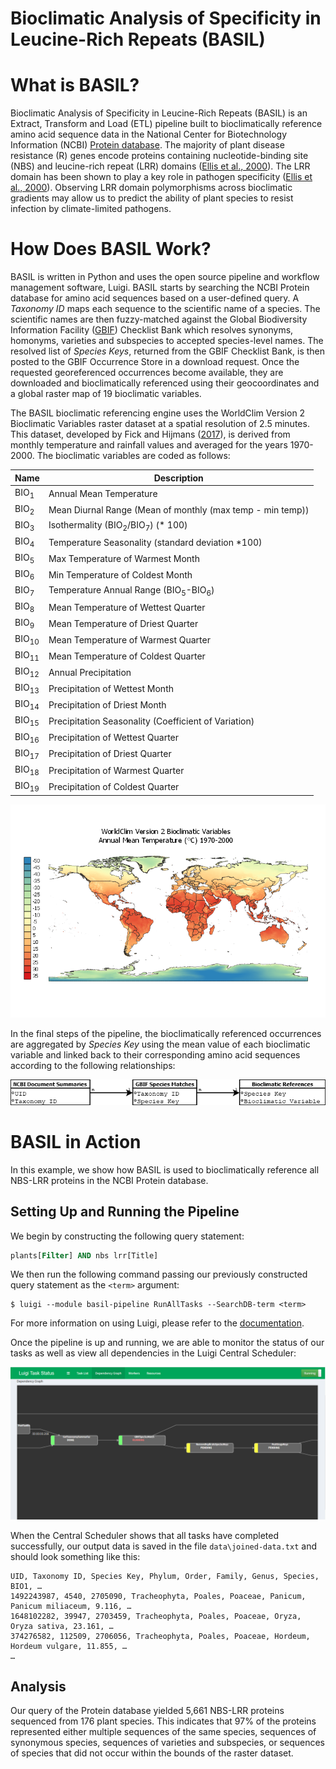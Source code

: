 # Bioclimatic Analysis of Specificity in Leucine-Rich Repeats (BASIL)

# What is BASIL?
Bioclimatic Analysis of Specificity in Leucine-Rich Repeats (BASIL) is an Extract, Transform and Load (ETL) pipeline built to bioclimatically reference amino acid sequence data in the National Center for Biotechnology Information (NCBI) [Protein database][1]. The majority of plant disease resistance (R) genes encode proteins containing nucleotide-binding site (NBS) and leucine-rich repeat (LRR) domains ([Ellis et al., 2000][2]). The LRR domain has been shown to play a key role in pathogen specificity ([Ellis et al., 2000][2]). Observing LRR domain polymorphisms across bioclimatic gradients may allow us to predict the ability of plant species to resist infection by climate-limited pathogens.

# How Does BASIL Work?
BASIL is written in Python and uses the open source pipeline and workflow management software, Luigi. BASIL starts by searching the NCBI Protein database for amino acid sequences based on a user-defined query. A *Taxonomy ID* maps each sequence to the scientific name of a species. The scientific names are then fuzzy-matched against the Global Biodiversity Information Facility ([GBIF][3]) Checklist Bank which resolves synonyms, homonyms, varieties and subspecies to accepted species-level names. The resolved list of *Species Keys*, returned from the GBIF Checklist Bank, is then posted to the GBIF Occurrence Store in a download request. Once the requested georeferenced occurrences become available, they are downloaded and bioclimatically referenced using their geocoordinates and a global raster map of 19 bioclimatic variables.

The BASIL bioclimatic referencing engine uses the WorldClim Version 2 Bioclimatic Variables raster dataset at a spatial resolution of 2.5 minutes. This dataset, developed by Fick and Hijmans ([2017][4]), is derived from monthly temperature and rainfall values and averaged for the years 1970-2000. The bioclimatic variables are coded as follows:

Name | Description
------------ | -------------
BIO<sub>1</sub>|Annual Mean Temperature
BIO<sub>2</sub>|Mean Diurnal Range (Mean of monthly (max temp - min temp))
BIO<sub>3</sub>|Isothermality (BIO<sub>2</sub>/BIO<sub>7</sub>) (* 100)
BIO<sub>4</sub>|Temperature Seasonality (standard deviation *100)
BIO<sub>5</sub>|Max Temperature of Warmest Month
BIO<sub>6</sub>|Min Temperature of Coldest Month
BIO<sub>7</sub>|Temperature Annual Range (BIO<sub>5</sub>-BIO<sub>6</sub>)
BIO<sub>8</sub>|Mean Temperature of Wettest Quarter
BIO<sub>9</sub>|Mean Temperature of Driest Quarter
BIO<sub>10</sub>|Mean Temperature of Warmest Quarter
BIO<sub>11</sub>|Mean Temperature of Coldest Quarter
BIO<sub>12</sub>|Annual Precipitation
BIO<sub>13</sub>|Precipitation of Wettest Month
BIO<sub>14</sub>|Precipitation of Driest Month
BIO<sub>15</sub>|Precipitation Seasonality (Coefficient of Variation)
BIO<sub>16</sub>|Precipitation of Wettest Quarter
BIO<sub>17</sub>|Precipitation of Driest Quarter
BIO<sub>18</sub>|Precipitation of Warmest Quarter
BIO<sub>19</sub>|Precipitation of Coldest Quarter

![Map of WorldClim Version 2](WorldClim2.png)


In the final steps of the pipeline, the bioclimatically referenced occurrences are aggregated by *Species Key* using the mean value of each bioclimatic variable and linked back to their corresponding amino acid sequences according to the following relationships:

![Relationship Diagram](Diagram1.png)

# BASIL in Action
In this example, we show how BASIL is used to bioclimatically reference all NBS-LRR proteins in the NCBI Protein database.

## Setting Up and Running the Pipeline
We begin by constructing the following query statement:
```sql
plants[Filter] AND nbs lrr[Title]
```
We then run the following command passing our previously constructed query statement as the `<term>` argument:
```
$ luigi --module basil-pipeline RunAllTasks --SearchDB-term <term>
```
For more information on using Luigi, please refer to the [documentation][5].

Once the pipeline is up and running, we are able to monitor the status of our tasks as well as view all dependencies in the Luigi Central Scheduler:

![Dependency Graph]( dependency-graph-screenshot.PNG)

When the Central Scheduler shows that all tasks have completed successfully, our output data is saved in the file `data\joined-data.txt` and should look something like this:

```
UID, Taxonomy ID, Species Key, Phylum, Order, Family, Genus, Species, BIO1, …
1492243987, 4540, 2705090, Tracheophyta, Poales, Poaceae, Panicum, Panicum miliaceum, 9.116, …
1648102282, 39947, 2703459, Tracheophyta, Poales, Poaceae, Oryza, Oryza sativa, 23.161, …
374276582, 112509, 2706056, Tracheophyta, Poales, Poaceae, Hordeum, Hordeum vulgare, 11.855, …
…
```

## Analysis
Our query of the Protein database yielded 5,661 NBS-LRR proteins sequenced from 176 plant species. This indicates that 97% of the proteins represented either multiple sequences of the same species, sequences of synonymous species, sequences of varieties and subspecies, or sequences of species that did not occur within the bounds of the raster dataset.

[1]: https://www.ncbi.nlm.nih.gov/protein
[2]: https://doi.org/10.1016/S1369-5266(00)00080-7
[3]: https://www.gbif.org
[4]: http://worldclim.org/version2
[5]: https://luigi.readthedocs.io/en/stable




